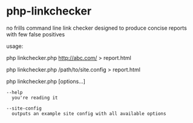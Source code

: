 # php-linkchecker

no frills command line link checker designed to produce concise reports with few false positives

usage:

  php linkchecker.php http://abc.com/ > report.html

  php linkchecker.php /path/to/site.config > report.html

  php linkchecker.php [options...]

    --help
      you're reading it

    --site-config
      outputs an example site config with all available options



